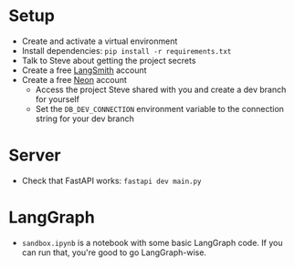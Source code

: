 # Setup

- Create and activate a virtual environment
- Install dependencies: `pip install -r requirements.txt`
- Talk to Steve about getting the project secrets
- Create a free [LangSmith](https://www.langchain.com/langsmith) account
- Create a free [Neon](https://neon.tech/) account
  - Access the project Steve shared with you and create a dev branch for yourself
  - Set the `DB_DEV_CONNECTION` environment variable to the connection string for your dev branch

# Server

- Check that FastAPI works: `fastapi dev main.py`

# LangGraph

- `sandbox.ipynb` is a notebook with some basic LangGraph code. If you can run that, you're good to go LangGraph-wise.
